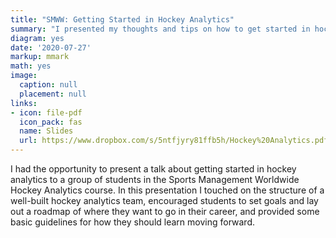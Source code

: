 ```yaml
---
title: "SMWW: Getting Started in Hockey Analytics"
summary: "I presented my thoughts and tips on how to get started in hockey analytics to a group of students in the Sports Management Worldwide Hockey Analytics course."
diagram: yes
date: '2020-07-27'
markup: mmark
math: yes
image:
  caption: null
  placement: null
links:
- icon: file-pdf
  icon_pack: fas
  name: Slides
  url: https://www.dropbox.com/s/5ntfjyry81ffb5h/Hockey%20Analytics.pdf?dl=0
---
```


I had the opportunity to present a talk about getting started in hockey analytics to a group of students in the Sports Management Worldwide Hockey Analytics course. In this presentation I touched on the structure of a well-built hockey analytics team, encouraged students to set goals and lay out a roadmap of where they want to go in their career, and provided some basic guidelines for how they should learn moving forward.

